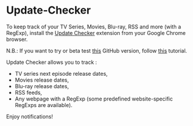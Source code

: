 Update-Checker
==============

To keep track of your TV Series, Movies, Blu-ray, RSS and more (with a RegExp), install the [Update Checker](https://chrome.google.com/webstore/detail/gijloegddjacahpkmofechkbpefckhio) extension from your Google Chrome browser.

N.B.: If you want to try or beta test [this](https://github.com/lacroix-prime/Update-Checker) GitHub version, follow [this](https://developer.chrome.com/extensions/getstarted#unpacked) tutorial.

Update Checker allows you to track :

* TV series next episode release dates,
* Movies release dates,
* Blu-ray release dates,
* RSS feeds,
* Any webpage with a RegExp (some predefined website-specific RegExps are available).

Enjoy notifications!
